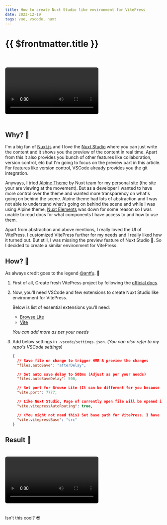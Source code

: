 ```yaml
---
title: How to create Nuxt Studio like environment for VitePress
date: 2023-12-19
tags: vue, vscode, nuxt
---
```



# {{ $frontmatter.title }}

<br>

<video controls style="border-radius: 6px; margin: 1.5rem auto;">
  <source src="/nuxt-studio-like-env-for-vitepress.mov" type="video/mp4">
</video>

## Why? 🤔

I'm a big fan of [Nuxt.js](https://nuxt.com/) and I love the [Nuxt Studio](https://nuxt.studio/) where you can just write the content and it shows you the preview of the content in real time. Apart from this it also provides you bunch of other features like collaboration, version control, etc but I'm going to focus on the preview part in this article. For features like version control, VSCode already provides you the git integration.

Anyways, I tried [Alpine Theme](https://nuxt.studio/themes/alpine) by Nuxt team for my personal site (the site your are viewing at the movement). But as a developer I wanted to have more control over the theme and wanted more transparency on what's going on behind the scene. Alpine theme had lots of abstraction and I was not able to understand what's going on behind the scene and while I was using Alpine theme, [Nuxt Elements](https://elements.nuxt.space/) was down for some reason so I was unable to read docs for what components I have access to and how to use them.

Apart from abstraction and above mentions, I really loved the UI of VitePress. I customized VitePress further for my needs and I really liked how it turned out. But still, I was missing the preview feature of Nuxt Studio 🥲. So I decided to create a similar environment for VitePress.

## How? 🤯

As always credit goes to the legend [@antfu](https://github.com/antfu). 🫡

1. First of all, Create fresh VitePress project by following the [official docs](https://vitepress.dev/guide/getting-started.html).

2. Now, you'll need VSCode and few extensions to create Nuxt Studio like environment for VitePress.

    Below is list of essential extensions you'll need:

    - [Browse Lite](https://marketplace.visualstudio.com/items?itemName=antfu.browse-lite)
    - [Vite](https://marketplace.visualstudio.com/items?itemName=antfu.vite)

    _You can add more as per your needs_

3. Add below settings in `.vscode/settings.json`. (_You can also refer to my repo's VSCode settings_)

    ```json
    {
      // Save file on change to trigger HMR & preview the changes
      "files.autoSave": "afterDelay",

      // Set auto save delay to 500ms (Adjust as per your needs)
      "files.autoSaveDelay": 500,

      // Set port for Browse Lite (It can be different for you because I changed the default port for Vite server)
      "vite.port": 7777,

      // Like Nuxt Studio, Page of currently open file will be opened in Browse Lite
      "vite.vitepressAutoRouting": true,

      // (You might not need this) Set base path for VitePress. I have all content inside `src` folder.
      "vite.vitepressBase": "src"
    }
    ```

## Result 🎉

<video controls style="border-radius: 6px; margin: 1.5rem auto;">
  <source src="/nuxt-studio-like-env-for-vitepress.mov" type="video/mp4">
</video>

Isn't this cool? 😎
